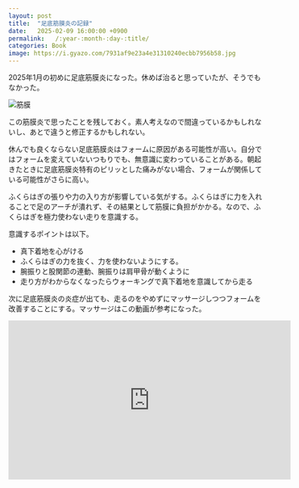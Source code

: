 ```yaml
---
layout: post
title:  "足底筋膜炎の記録"
date:   2025-02-09 16:00:00 +0900
permalink:   /:year-:month-:day-:title/
categories: Book
image: https://i.gyazo.com/7931af9e23a4e31310240ecbb7956b58.jpg
---
```

2025年1月の初めに足底筋膜炎になった。休めば治ると思っていたが、そうでもなかった。


![筋膜](https://i.gyazo.com/7931af9e23a4e31310240ecbb7956b58.jpg)

この筋膜炎で思ったことを残しておく。素人考えなので間違っているかもしれないし、あとで違うと修正するかもしれない。  


休んでも良くならない足底筋膜炎はフォームに原因がある可能性が高い。自分ではフォームを変えていないつもりでも、無意識に変わっていることがある。朝起きたときに足底筋膜炎特有のピリッとした痛みがない場合、フォームが関係している可能性がさらに高い。

ふくらはぎの張りや力の入り方が影響している気がする。ふくらはぎに力を入れることで足のアーチが潰れず、その結果として筋膜に負担がかかる。なので、ふくらはぎを極力使わない走りを意識する。

意識するポイントは以下。

- 真下着地を心がける
- ふくらはぎの力を抜く、力を使わないようにする。
- 腕振りと股関節の連動、腕振りは肩甲骨が動くように
- 走り方がわからなくなったらウォーキングで真下着地を意識してから走る


次に足底筋膜炎の炎症が出ても、走るのをやめずにマッサージしつつフォームを改善することにする。マッサージはこの動画が参考になった。

<iframe width="560" height="315" src="https://www.youtube.com/embed/53MbGRzG1Ok?si=na7bYIAQGAeHnvGF" title="YouTube video player" frameborder="0" allow="accelerometer; autoplay; clipboard-write; encrypted-media; gyroscope; picture-in-picture; web-share" referrerpolicy="strict-origin-when-cross-origin" allowfullscreen></iframe>